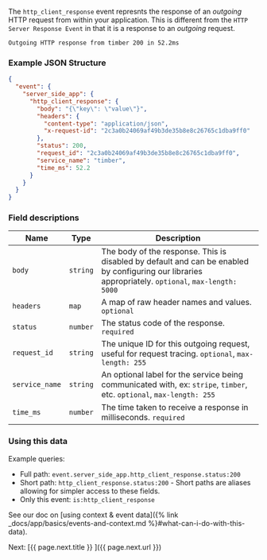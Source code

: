 The `http_client_response` event represnts the response of an _outgoing_ HTTP request from within
your application. This is different from the `HTTP Server Response Event` in that it is a
response to an _outgoing_ request.


```
Outgoing HTTP response from timber 200 in 52.2ms
```

### Example JSON Structure

```json
{
  "event": {
    "server_side_app": {
      "http_client_response": {
        "body": "{\"key\": \"value\"}",
        "headers": {
          "content-type": "application/json",
          "x-request-id": "2c3a0b24069af49b3de35b8e8c26765c1dba9ff0"
        },
        "status": 200,
        "request_id": "2c3a0b24069af49b3de35b8e8c26765c1dba9ff0",
        "service_name": "timber",
        "time_ms": 52.2
      }
    }
  }
}
```

### Field descriptions

Name | Type | Description
-----|------|------------
`body` | `string` | The body of the response. This is disabled by default and can be enabled by configuring our libraries appropriately. `optional`, `max-length: 5000`
`headers` | `map` | A map of raw header names and values. `optional`
`status` | `number` | The status code of the response. `required`
`request_id` | `string` | The unique ID for this outgoing request, useful for request tracing. `optional`, `max-length: 255`
`service_name` | `string` | An optional label for the service being communicated with, ex: `stripe`, `timber`, etc. `optional`, `max-length: 255`
`time_ms` | `number` | The time taken to receive a response in milliseconds. `required`


### Using this data

Example queries:

* Full path: `event.server_side_app.http_client_response.status:200`
* Short path: `http_client_response.status:200` - Short paths are aliases allowing for simpler access to these fields.
* Only this event: `is:http_client_response`

See our doc on [using context & event data]({% link _docs/app/basics/events-and-context.md %}#what-can-i-do-with-this-data).


<div class="next">
  Next: [{{ page.next.title }} <i class="fa fa-arrow-circle-right" aria-hidden="true"></i>]({{ page.next.url }})
</div>
